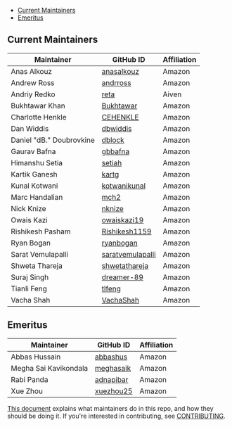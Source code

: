 - [Current Maintainers](#current-maintainers)
- [Emeritus](#emeritus)

## Current Maintainers

| Maintainer | GitHub ID | Affiliation |
| --------------- | --------- | ----------- |
| Anas Alkouz | [anasalkouz](https://github.com/anasalkouz) | Amazon |
| Andrew Ross   | [andrross](https://github.com/andrross)| Amazon |
| Andriy Redko | [reta](https://github.com/reta) | Aiven |
| Bukhtawar Khan | [Bukhtawar](https://github.com/Bukhtawar) | Amazon |
| Charlotte Henkle | [CEHENKLE](https://github.com/CEHENKLE) | Amazon |
| Dan Widdis | [dbwiddis](https://github.com/dbwiddis) | Amazon |
| Daniel "dB." Doubrovkine | [dblock](https://github.com/dblock) | Amazon |
| Gaurav Bafna | [gbbafna](https://github.com/gbbafna) | Amazon |
| Himanshu Setia | [setiah](https://github.com/setiah) | Amazon |
| Kartik Ganesh | [kartg](https://github.com/kartg) | Amazon |
| Kunal Kotwani | [kotwanikunal](https://github.com/kotwanikunal) | Amazon |
| Marc Handalian | [mch2](https://github.com/mch2) | Amazon |
| Nick Knize | [nknize](https://github.com/nknize) | Amazon |
| Owais Kazi | [owaiskazi19](https://github.com/owaiskazi19) | Amazon |
| Rishikesh Pasham | [Rishikesh1159](https://github.com/Rishikesh1159) | Amazon|
| Ryan Bogan | [ryanbogan](https://github.com/ryanbogan) | Amazon |
| Sarat Vemulapalli | [saratvemulapalli](https://github.com/saratvemulapalli) | Amazon |
| Shweta Thareja | [shwetathareja](https://github.com/shwetathareja) | Amazon |
| Suraj Singh | [dreamer-89](https://github.com/dreamer-89) | Amazon |
| Tianli Feng | [tlfeng](https://github.com/tlfeng) | Amazon |
| Vacha Shah | [VachaShah](https://github.com/VachaShah) | Amazon |

## Emeritus

| Maintainer | GitHub ID | Affiliation |
| --------------- | --------- | ----------- |
| Abbas Hussain | [abbashus](https://github.com/abbashus) | Amazon |
| Megha Sai Kavikondala | [meghasaik](https://github.com/meghasaik) | Amazon |
| Rabi Panda | [adnapibar](https://github.com/adnapibar) | Amazon |
| Xue Zhou | [xuezhou25](https://github.com/xuezhou25) | Amazon |

[This document](https://github.com/opensearch-project/.github/blob/main/MAINTAINERS.md) explains what maintainers do in this repo, and how they should be doing it. If you're interested in contributing, see [CONTRIBUTING](CONTRIBUTING.md).
